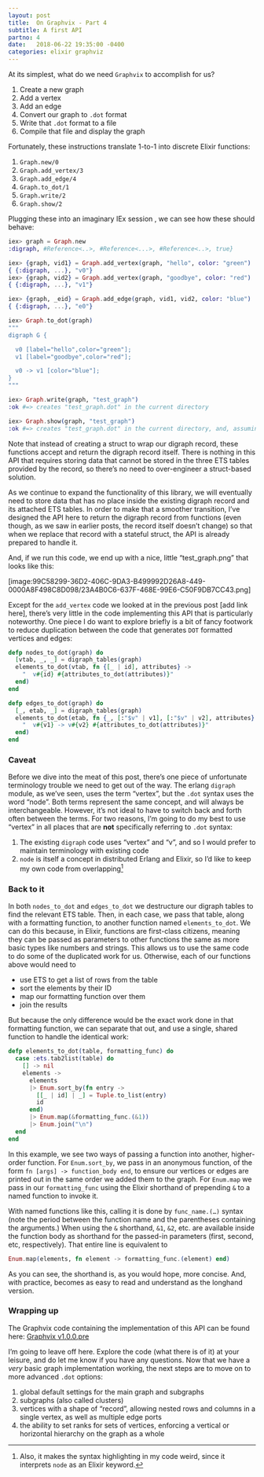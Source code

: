 ```yaml
---
layout: post
title:  On Graphvix - Part 4
subtitle: A first API
partno: 4
date:   2018-06-22 19:35:00 -0400
categories: elixir graphviz
---
```


At its simplest, what do we need `Graphvix` to accomplish	for us?

1. Create a new graph
2. Add a vertex
3. Add an edge
4. Convert our graph to `.dot` format
5. Write that `.dot` format to a file
6. Compile that file and display the graph

Fortunately, these instructions translate 1-to-1 into discrete Elixir functions:

1. `Graph.new/0`
2. `Graph.add_vertex/3`
3. `Graph.add_edge/4`
4. `Graph.to_dot/1`
5. `Graph.write/2`
6. `Graph.show/2`

Plugging these into an imaginary IEx session , we can see how these should behave:

```elixir
iex> graph = Graph.new
:digraph, #Reference<..>, #Reference<...>, #Reference<..>, true}

iex> {graph, vid1} = Graph.add_vertex(graph, "hello", color: "green")
{ {:digraph, ...}, "v0"}
iex> {graph, vid2} = Graph.add_vertex(graph, "goodbye", color: "red")
{ {:digraph, ...}, "v1"}

iex> {graph, _eid} = Graph.add_edge(graph, vid1, vid2, color: "blue")
{ {:digraph, ...}, "e0"}

iex> Graph.to_dot(graph)
"""
digraph G {

  v0 [label="hello",color="green"];
  v1 [label="goodbye",color="red"];

  v0 -> v1 [color="blue"];
}
"""

iex> Graph.write(graph, "test_graph")
:ok #=> creates "test_graph.dot" in the current directory

iex> Graph.show(graph, "test_graph")
:ok #=> creates "test_graph.dot" in the current directory, and, assuming the `dot` binary is installed, compiles "test_graph.dot" into a `.png` and opens it using the system's default image viewer
```

Note that instead of creating a struct to wrap our digraph record, these functions accept and return the digraph record itself. There is nothing in this API that requires storing data that cannot be stored in the three ETS tables provided by the record, so there’s no need to over-engineer a struct-based solution.

As we continue to expand the functionality of this library, we will eventually need to store data that has no place inside the existing digraph record and its attached ETS tables. In order to make that a smoother transition, I’ve designed the API here to return the digraph record from functions (even though, as we saw in earlier posts, the record itself doesn’t change) so that when we replace that record with a stateful struct, the API is already prepared to handle it.

And, if we run this code, we end up with a nice, little “test_graph.png” that looks like this:

[image:99C58299-36D2-406C-9DA3-B499992D26A8-449-0000A8F498C8D098/23A4B0C6-637F-468E-99E6-C50F9DB7CC43.png]


Except for the `add_vertex` code we looked at in the previous post [add link here], there’s very little in the code implementing this API that is particularly noteworthy. One piece I do want to explore briefly is a bit of fancy footwork to reduce duplication between the code that generates `DOT` formatted vertices and edges:

```elixir
defp nodes_to_dot(graph) do
  [vtab, _, _] = digraph_tables(graph)
  elements_to_dot(vtab, fn {[_ | id], attributes} ->
    "  v#{id} #{attributes_to_dot(attributes)}"
  end)
end

defp edges_to_dot(graph) do
  [_, etab, _] = digraph_tables(graph)
  elements_to_dot(etab, fn {_, [:"$v" | v1], [:"$v" | v2], attributes} ->
    "  v#{v1} -> v#{v2} #{attributes_to_dot(attributes)}"
  end)
end
```

### Caveat

Before we dive into the meat of this post, there’s one piece of unfortunate terminology trouble we need to get out of the way. The erlang `digraph` module, as we’ve seen, uses the term “vertex”, but the `.dot` syntax uses the word “node”. Both terms represent the same concept, and will always be interchangeable. However, it’s not ideal to have to switch back and forth often between the terms. For two reasons, I’m going to do my best to use “vertex” in all places that are **not** specifically referring to `.dot` syntax:

1. The existing `digraph` code uses “vertex” and “v”, and so I would prefer to maintain terminology with existing code
2. `node` is itself a concept in distributed Erlang and Elixir, so I’d like to keep my own code from overlapping[^1]

### Back to it

In both `nodes_to_dot` and `edges_to_dot` we destructure our digraph tables to find the relevant ETS table. Then, in each case, we pass that table, along with a formatting function, to another function named `elements_to_dot`. We can do this because, in Elixir, functions are first-class citizens, meaning they can be passed as parameters to other functions the same as more basic types like numbers and strings. This allows us to use the same code to do some of the duplicated work for us. Otherwise, each of our functions above would need to

* use ETS to get a list of rows from the table
* sort the elements by their ID
* map our formatting function over them
* join the results

But because the only difference would be the exact work done in that formatting function, we can separate that out, and use a single, shared function to handle the identical work:

```elixir
defp elements_to_dot(table, formatting_func) do
  case :ets.tab2list(table) do
    [] -> nil
    elements ->
      elements
      |> Enum.sort_by(fn entry ->
        [[_ | id] | _] = Tuple.to_list(entry)
        id
      end)
      |> Enum.map(&formatting_func.(&1))
      |> Enum.join("\n")
  end
end
```

In this example, we see two ways of passing a function into another, higher-order function. For `Enum.sort_by`, we pass in an anonymous function, of the form `fn [args] -> function_body end`, to ensure our vertices or edges are printed out in the same order we added them to the graph. For `Enum.map` we pass in our `formatting_func` using the Elixir shorthand of prepending `&` to a named function to invoke it.

With named functions like this, calling it is done by `func_name.(…)` syntax (note the period between the function name and the parentheses containing the arguments.) When using the `&` shorthand, `&1`, `&2`, etc. are available inside the function body as shorthand for the passed-in parameters (first, second, etc, respectively). That entire line is equivalent to

```elixir
Enum.map(elements, fn element -> formatting_func.(element) end)
```

As you can see, the shorthand is, as you would hope, more concise. And, with practice, becomes as easy to read and understand as the longhand version.

### Wrapping up

The Graphvix code containing the implementation of this API can be found here: [Graphvix v1.0.0.pre](https://github.com/mikowitz/graphvix/tree/v1.0.0.pre)

I’m going to leave off here. Explore the code (what there is of it) at your leisure, and do let me know if you have any questions. Now that we have a *very* basic graph implementation working, the next steps are to move on to more advanced `.dot` options:

1. global default settings for the main graph and subgraphs
2.  subgraphs (also called clusters)
3.  vertices with a shape of “record”, allowing nested rows and columns in a single vertex, as well as multiple edge ports
4. the ability to set ranks for sets of vertices, enforcing a vertical or horizontal hierarchy on the graph as a whole


[^1]: Also, it makes the syntax highlighting in my code weird, since it interprets `node` as an Elixir keyword.

